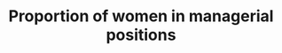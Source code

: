 ---
target: >-
  Ensure  womens  full  and  effective  participation  and  equal  opportunities  for  leadership  at  all  levels  of  decision-making  in  political,  economic  and  public  life
source_agency_survey_dataset: >-
  U.S.  Census  Bureau/The  American  Community  Survey/Table  S2402  U.S.  Census  Bureau/The  American  Community  Survey/Tables  B24125,  B24126  U.S.  Census  Bureau/The  American  Community  Survey/  Detailed  Occupations  and  Median  Earnings:  2008  U.S.  Census  Bureau/Census  2000/  Full-Time,  Year-Round  Workers  and  Median  Earnings  in  1999  by  Sex  and  Detailed  Occupation:  2000
title: Proportion  of  women  in  managerial  positions
permalink: /5-5-2/
sdg_goal: 5
layout: indicator
indicator: 5.5.2
indicator_variable: proportion_women_managerial
graph: longitudinal
graph_type_description: Line  graph
graph_status_notes: Graphed
variable_description: null
variable_notes: null
un_designated_tier: '1'
un_custodial_agency: ILO
target_id: '5.5'
has_metadata: true
rationale_interpretation: >-
  Women  participate  in  politics  and  decision-making  at  all  levels,  in  different  functions  and  across  all  spheres.  They  participate  as  candidates  for  local,  regional  and  national  elections,  members  of  parliament  or  local  council,  heads  of  state  and  government,  ministers,  members  of  political  parties,  leaders  and  managers  of  business.  Capturing  an  accurate  assessment  of  womens  representation  across  these  different  forms  of  political  and  economic  leadership  is  a  key  marker  of  progress  in  achieving  gender  equality  and  womens  empowerment.
goal_meta_link: 'http://unstats.un.org/sdgs/files/metadata-compilation/Metadata-Goal-5.pdf'
goal_meta_link_page: 19
indicator_name: Proportion  of  women  in  managerial  positions
source_agency_staff_email: Lynda.L.Laughlin@census.gov
graph_title: >-
  Percent  of  US  women  ages  16  and  older  in  full-time,  civilian  management  occupations  __  
indicator_definition: "The  indicator  proposed  measures  the  proportion  of  women  in  leadership  positions  across  a  number  of  areas,  including:  \tin  the  executive  branch  of  government:  \t\tNumber  of  women  Heads  of  State  and  Governments  as  a  percenta"
actual_indicator_available: >-
  OCCUPATION  BY  SEX  FOR  THE  FULL-TIME,  YEAR-ROUND  CIVILIAN  EMPLOYED  POPULATION  16  YEARS  AND  OVER
actual_indicator_available_description: >-
  Proportion  of  females  in  full-time,  year-round  management  occupations  compared  to  proportion  of  males  in  full-time,  year-round  management  occupations.
comments_and_limitations: >-
  The  data  for  management  workers  for  2000,  2008,  and  2009  were  converted  to  the  2010  Census  occupation  code  list  to  make  them  comparable  across  time.  The  Census  Bureau  occupation  code  list  follows  the  structure  of  the  Standard  Occupation  Classification  (SOC)  system  and  is  updated  periodically.  The  SOC  is  expected  to  be  revised  again  in  2018.
periodicity: Yearly
time_period: 2000  to  present
date_of_national_source_publication: 09/2011
date_metadata_updated: 10/2017
scheduled_update_by_national_source: 10/2018
scheduled_update_by_SDG_team: 10/2018
source_title: null
source_url: >-
  http://factfinder.census.gov/faces/nav/jsf/pages/searchresults.xhtml?refresh=t#none
source_notes: null
published: true
source_agency_staff_name: Lynda  Laughlin
us_method_of_computation: >-
  Data  are  based  on  a  sample  and  are  subject  to  sampling  variability.  The  degree  of  uncertainty  for  an  estimate  arising  from  sampling  variability  is  represented  through  the  use  of  a  margin  of  error.  The  margin  of  error  for  the  data  provided  is  +/-.2  (this  is  the  90  percent  margin  of  error).  The  margin  of  error  can  be  interpreted  roughly  as  providing  a  90  percent  probability  that  the  interval  defined  by  the  estimate  minus  the  margin  of  error  and  the  estimate  plus  the  margin  of  error  (the  lower  and  upper  confidence  bounds)  contains  the  true  value.  In  addition  to  sampling  variability,  the  ACS  estimates  are  subject  to  nonsampling  error.  The  effect  of  nonsampling  error  is  not  represented  in  these  data.  Occupation  codes  are  4-digit  codes  and  are  based  on  Standard  Occupational  Classification  2010.
---